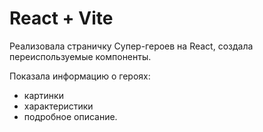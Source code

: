 # React + Vite

Реализовала страничку Супер-героев на React, создала переиспользуемые компоненты.

Показала информацию о героях:

- картинки
- характеристики
- подробное описание.